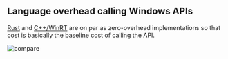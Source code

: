 ## Language overhead calling Windows APIs

[Rust](https://github.com/microsoft/windows-rs) and [C++/WinRT](https://github.com/microsoft/cppwinrt) are on par as zero-overhead implementations so that cost is basically the baseline cost of calling the API.  

![compare](https://user-images.githubusercontent.com/9845234/135662175-95e70b19-3bed-4281-8455-b46f11de2496.png)
